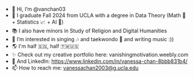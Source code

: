 - 👋 Hi, I’m @vanchan03
- 🫡 I graduate Fall 2024 from UCLA with a degree in Data Theory (Math 🧮 + Statistics 📈 + AI 🤖)
- 📚 I also have minors in Study of Religion and Digital Humanities
- 👀 I’m interested in singing 🎶 and taekwondo 🥋 and writing music :))
- 🌎 I'm half 🇸🇬, half 🇹🇼🇺🇸
- ✨ Check out my creative portfolio here: vanishingmotivation.weebly.com
- 🔗 And LinkedIn: https://www.linkedin.com/in/vanessa-chan-8bbb831b4/
- 📫 How to reach me: vanessachan2003@g.ucla.edu

<!---
vanchan03/vanchan03 is a ✨ special ✨ repository because its `README.md` (this file) appears on your GitHub profile.
You can click the Preview link to take a look at your changes.
--->
